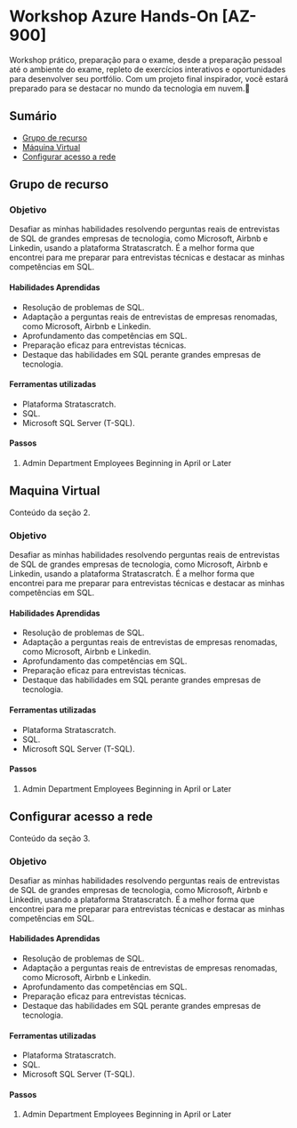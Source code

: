 # Workshop Azure Hands-On [AZ-900] 

Workshop prático, preparação para o exame, desde a preparação pessoal até o ambiente do exame, repleto de exercícios interativos e oportunidades para desenvolver seu portfólio. Com um projeto final inspirador, você estará preparado para se destacar no mundo da tecnologia em nuvem.🎁

## Sumário
- [Grupo de recurso](#grupo-de-recurso)
- [Máquina Virtual](#maquina-virtual)
- [Configurar acesso a rede](#configurar-acesso-a-rede)


## Grupo de recurso
### Objetivo
Desafiar as minhas habilidades resolvendo perguntas reais de entrevistas de SQL de grandes empresas de tecnologia, como Microsoft, Airbnb e Linkedin, usando a plataforma Stratascratch. É a melhor forma que encontrei para me preparar para entrevistas técnicas e destacar as minhas competências em SQL.

#### Habilidades Aprendidas

- Resolução de problemas de SQL.
- Adaptação a perguntas reais de entrevistas de empresas renomadas, como Microsoft, Airbnb e Linkedin.
- Aprofundamento das competências em SQL.
- Preparação eficaz para entrevistas técnicas.
- Destaque das habilidades em SQL perante grandes empresas de tecnologia.

#### Ferramentas utilizadas

- Plataforma Stratascratch.
- SQL.
- Microsoft SQL Server (T-SQL).

#### Passos
1. Admin Department Employees Beginning in April or Later


## Maquina Virtual
Conteúdo da seção 2.
### Objetivo
Desafiar as minhas habilidades resolvendo perguntas reais de entrevistas de SQL de grandes empresas de tecnologia, como Microsoft, Airbnb e Linkedin, usando a plataforma Stratascratch. É a melhor forma que encontrei para me preparar para entrevistas técnicas e destacar as minhas competências em SQL.

#### Habilidades Aprendidas

- Resolução de problemas de SQL.
- Adaptação a perguntas reais de entrevistas de empresas renomadas, como Microsoft, Airbnb e Linkedin.
- Aprofundamento das competências em SQL.
- Preparação eficaz para entrevistas técnicas.
- Destaque das habilidades em SQL perante grandes empresas de tecnologia.

#### Ferramentas utilizadas

- Plataforma Stratascratch.
- SQL.
- Microsoft SQL Server (T-SQL).

#### Passos
1. Admin Department Employees Beginning in April or Later

## Configurar acesso a rede
Conteúdo da seção 3.
### Objetivo
Desafiar as minhas habilidades resolvendo perguntas reais de entrevistas de SQL de grandes empresas de tecnologia, como Microsoft, Airbnb e Linkedin, usando a plataforma Stratascratch. É a melhor forma que encontrei para me preparar para entrevistas técnicas e destacar as minhas competências em SQL.

#### Habilidades Aprendidas

- Resolução de problemas de SQL.
- Adaptação a perguntas reais de entrevistas de empresas renomadas, como Microsoft, Airbnb e Linkedin.
- Aprofundamento das competências em SQL.
- Preparação eficaz para entrevistas técnicas.
- Destaque das habilidades em SQL perante grandes empresas de tecnologia.

#### Ferramentas utilizadas

- Plataforma Stratascratch.
- SQL.
- Microsoft SQL Server (T-SQL).

#### Passos
1. Admin Department Employees Beginning in April or Later

